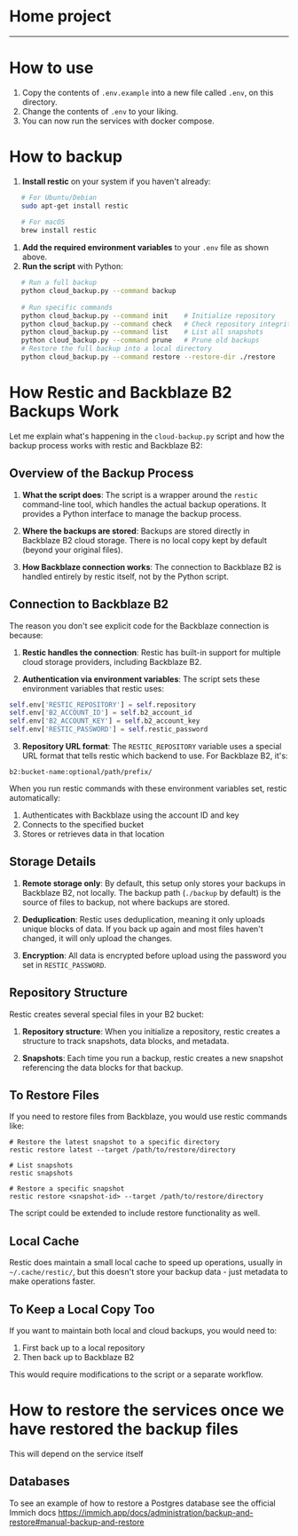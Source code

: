 # Home project

-----

# How to use

1. Copy the contents of `.env.example` into a new file called `.env`, on
   this directory.
2. Change the contents of `.env` to your liking.
3. You can now run the services with docker compose.

# How to backup

1. **Install restic** on your system if you haven't already:

``` bash
   # For Ubuntu/Debian
   sudo apt-get install restic
   
   # For macOS
   brew install restic
```

1. **Add the required environment variables** to your `.env` file as shown above.
2. **Run the script** with Python:

``` bash
   # Run a full backup
   python cloud_backup.py --command backup
   
   # Run specific commands
   python cloud_backup.py --command init    # Initialize repository
   python cloud_backup.py --command check   # Check repository integrity
   python cloud_backup.py --command list    # List all snapshots
   python cloud_backup.py --command prune   # Prune old backups
   # Restore the full backup into a local directory
   python cloud_backup.py --command restore --restore-dir ./restore
```

# How Restic and Backblaze B2 Backups Work

Let me explain what's happening in the `cloud-backup.py` script and how the backup process works with restic and
Backblaze B2:

## Overview of the Backup Process

1. **What the script does**: The script is a wrapper around the `restic` command-line tool, which handles the actual
   backup operations. It provides a Python interface to manage the backup process.

2. **Where the backups are stored**: Backups are stored directly in Backblaze B2 cloud storage. There is no local copy
   kept by default (beyond your original files).

3. **How Backblaze connection works**: The connection to Backblaze B2 is handled entirely by restic itself, not by the
   Python script.

## Connection to Backblaze B2

The reason you don't see explicit code for the Backblaze connection is because:

1. **Restic handles the connection**: Restic has built-in support for multiple cloud storage providers, including
   Backblaze B2.

2. **Authentication via environment variables**: The script sets these environment variables that restic uses:

```python
self.env['RESTIC_REPOSITORY'] = self.repository
self.env['B2_ACCOUNT_ID'] = self.b2_account_id
self.env['B2_ACCOUNT_KEY'] = self.b2_account_key
self.env['RESTIC_PASSWORD'] = self.restic_password
```

3. **Repository URL format**: The `RESTIC_REPOSITORY` variable uses a special URL format that tells restic which backend
   to use. For Backblaze B2, it's:

```
b2:bucket-name:optional/path/prefix/
```

When you run restic commands with these environment variables set, restic automatically:

1. Authenticates with Backblaze using the account ID and key
2. Connects to the specified bucket
3. Stores or retrieves data in that location

## Storage Details

1. **Remote storage only**: By default, this setup only stores your backups in Backblaze B2, not locally. The backup
   path (`./backup` by default) is the source of files to backup, not where backups are stored.

2. **Deduplication**: Restic uses deduplication, meaning it only uploads unique blocks of data. If you back up again and
   most files haven't changed, it will only upload the changes.

3. **Encryption**: All data is encrypted before upload using the password you set in `RESTIC_PASSWORD`.

## Repository Structure

Restic creates several special files in your B2 bucket:

1. **Repository structure**: When you initialize a repository, restic creates a structure to track snapshots, data
   blocks, and metadata.

2. **Snapshots**: Each time you run a backup, restic creates a new snapshot referencing the data blocks for that backup.

## To Restore Files

If you need to restore files from Backblaze, you would use restic commands like:

```shell script
# Restore the latest snapshot to a specific directory
restic restore latest --target /path/to/restore/directory

# List snapshots
restic snapshots

# Restore a specific snapshot
restic restore <snapshot-id> --target /path/to/restore/directory
```

The script could be extended to include restore functionality as well.

## Local Cache

Restic does maintain a small local cache to speed up operations, usually in `~/.cache/restic/`, but this doesn't store
your backup data - just metadata to make operations faster.

## To Keep a Local Copy Too

If you want to maintain both local and cloud backups, you would need to:

1. First back up to a local repository
2. Then back up to Backblaze B2

This would require modifications to the script or a separate workflow.

# How to restore the services once we have restored the backup files

This will depend on the service itself

## Databases

To see an example of how to restore a Postgres database see the official Immich
docs https://immich.app/docs/administration/backup-and-restore#manual-backup-and-restore

